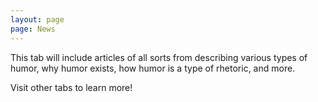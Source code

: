 ```yaml
---
layout: page
page: News
---
```


<p class="message">
  This tab will include articles of all sorts from describing various types of humor, why humor exists, how humor is a type of rhetoric, and more.
</p>

Visit other tabs to learn more!
